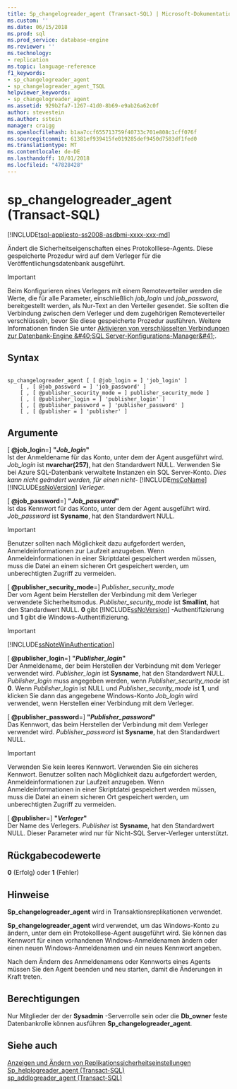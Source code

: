 ```yaml
---
title: Sp_changelogreader_agent (Transact-SQL) | Microsoft-Dokumentation
ms.custom: ''
ms.date: 06/15/2018
ms.prod: sql
ms.prod_service: database-engine
ms.reviewer: ''
ms.technology:
- replication
ms.topic: language-reference
f1_keywords:
- sp_changelogreader_agent
- sp_changelogreader_agent_TSQL
helpviewer_keywords:
- sp_changelogreader_agent
ms.assetid: 929b2fa7-1267-41d0-8b69-e9ab26a62c0f
author: stevestein
ms.author: sstein
manager: craigg
ms.openlocfilehash: b1aa7ccf655713759f40733c701e808c1cff076f
ms.sourcegitcommit: 61381ef939415fe019285def9450d7583df1fed0
ms.translationtype: MT
ms.contentlocale: de-DE
ms.lasthandoff: 10/01/2018
ms.locfileid: "47828428"
---
```

# <a name="spchangelogreaderagent-transact-sql"></a>sp_changelogreader_agent (Transact-SQL)
[!INCLUDE[tsql-appliesto-ss2008-asdbmi-xxxx-xxx-md](../../includes/tsql-appliesto-ss2008-asdbmi-xxxx-xxx-md.md)]

  Ändert die Sicherheitseigenschaften eines Protokolllese-Agents. Diese gespeicherte Prozedur wird auf dem Verleger für die Veröffentlichungsdatenbank ausgeführt.  
  
> [!IMPORTANT]  
>  Beim Konfigurieren eines Verlegers mit einem Remoteverteiler werden die Werte, die für alle Parameter, einschließlich *job_login* und *job_password*, bereitgestellt werden, als Nur-Text an den Verteiler gesendet. Sie sollten die Verbindung zwischen dem Verleger und dem zugehörigen Remoteverteiler verschlüsseln, bevor Sie diese gespeicherte Prozedur ausführen. Weitere Informationen finden Sie unter [Aktivieren von verschlüsselten Verbindungen zur Datenbank-Engine &amp;#40;SQL Server-Konfigurations-Manager&amp;#41;](../../database-engine/configure-windows/enable-encrypted-connections-to-the-database-engine.md).  
  
## <a name="syntax"></a>Syntax  
  
```  
  
sp_changelogreader_agent [ [ @job_login = ] 'job_login' ]  
    [ , [ @job_password = ] 'job_password' ]  
    [ , [ @publisher_security_mode = ] publisher_security_mode ]  
    [ , [ @publisher_login = ] 'publisher_login' ]  
    [ , [ @publisher_password = ] 'publisher_password' ]   
    [ , [ @publisher = ] 'publisher' ]  
```  
  
## <a name="arguments"></a>Argumente  
 [ **@job_login**=] **"***Job_login***"**  
 Ist der Anmeldename für das Konto, unter dem der Agent ausgeführt wird. *Job_login* ist **nvarchar(257)**, hat den Standardwert NULL. Verwenden Sie bei Azure SQL-Datenbank verwaltete Instanzen ein SQL Server-Konto. *Dies kann nicht geändert werden, für einen nicht-* [!INCLUDE[msCoName](../../includes/msconame-md.md)] [!INCLUDE[ssNoVersion](../../includes/ssnoversion-md.md)] *Verleger.*  
  
 [ **@job_password**=] **"***Job_password***"**  
 Ist das Kennwort für das Konto, unter dem der Agent ausgeführt wird. *Job_password* ist **Sysname**, hat den Standardwert NULL.  
  
> [!IMPORTANT]  
>  Benutzer sollten nach Möglichkeit dazu aufgefordert werden, Anmeldeinformationen zur Laufzeit anzugeben. Wenn Anmeldeinformationen in einer Skriptdatei gespeichert werden müssen, muss die Datei an einem sicheren Ort gespeichert werden, um unberechtigten Zugriff zu vermeiden.  
  
 [ **@publisher_security_mode**=] *Publisher_security_mode*  
 Der vom Agent beim Herstellen der Verbindung mit dem Verleger verwendete Sicherheitsmodus. *Publisher_security_mode* ist **Smallint**, hat den Standardwert NULL. **0** gibt [!INCLUDE[ssNoVersion](../../includes/ssnoversion-md.md)] -Authentifizierung und **1** gibt die Windows-Authentifizierung.  
  
> [!IMPORTANT]  
>  [!INCLUDE[ssNoteWinAuthentication](../../includes/ssnotewinauthentication-md.md)]  
  
 [ **@publisher_login**=] **"***Publisher_login***"**  
 Der Anmeldename, der beim Herstellen der Verbindung mit dem Verleger verwendet wird. *Publisher_login* ist **Sysname**, hat den Standardwert NULL. *Publisher_login* muss angegeben werden, wenn *Publisher_security_mode* ist **0**. Wenn *Publisher_login* ist NULL und *Publisher_security_mode* ist **1**, und klicken Sie dann das angegebene Windows-Konto *Job_login* wird verwendet, wenn Herstellen einer Verbindung mit dem Verleger.  
  
 [ **@publisher_password**=] **"***Publisher_password***"**  
 Das Kennwort, das beim Herstellen der Verbindung mit dem Verleger verwendet wird. *Publisher_password* ist **Sysname**, hat den Standardwert NULL.  
  
> [!IMPORTANT]  
>  Verwenden Sie kein leeres Kennwort. Verwenden Sie ein sicheres Kennwort. Benutzer sollten nach Möglichkeit dazu aufgefordert werden, Anmeldeinformationen zur Laufzeit anzugeben. Wenn Anmeldeinformationen in einer Skriptdatei gespeichert werden müssen, muss die Datei an einem sicheren Ort gespeichert werden, um unberechtigten Zugriff zu vermeiden.  
  
 [ **@publisher**=] **"***Verleger***"**  
 Der Name des Verlegers. *Publisher* ist **Sysname**, hat den Standardwert NULL. Dieser Parameter wird nur für Nicht-SQL Server-Verleger unterstützt.  
  
## <a name="return-code-values"></a>Rückgabecodewerte  
 **0** (Erfolg) oder **1** (Fehler)  
  
## <a name="remarks"></a>Hinweise  
 **Sp_changelogreader_agent** wird in Transaktionsreplikationen verwendet.  
  
 **Sp_changelogreader_agent** wird verwendet, um das Windows-Konto zu ändern, unter dem ein Protokolllese-Agent ausgeführt wird. Sie können das Kennwort für einen vorhandenen Windows-Anmeldenamen ändern oder einen neuen Windows-Anmeldenamen und ein neues Kennwort angeben.  
  
 Nach dem Ändern des Anmeldenamens oder Kennworts eines Agents müssen Sie den Agent beenden und neu starten, damit die Änderungen in Kraft treten.  
  
## <a name="permissions"></a>Berechtigungen  
 Nur Mitglieder der der **Sysadmin** -Serverrolle sein oder die **Db_owner** feste Datenbankrolle können ausführen **Sp_changelogreader_agent**.  
  
## <a name="see-also"></a>Siehe auch  
 [Anzeigen und Ändern von Replikationssicherheitseinstellungen](../../relational-databases/replication/security/view-and-modify-replication-security-settings.md)   
 [Sp_helplogreader_agent &#40;Transact-SQL&#41;](../../relational-databases/system-stored-procedures/sp-helplogreader-agent-transact-sql.md)   
 [sp_addlogreader_agent &#40;Transact-SQL&#41;](../../relational-databases/system-stored-procedures/sp-addlogreader-agent-transact-sql.md)  
  
  

